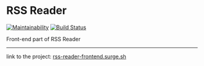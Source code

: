 # RSS Reader

[![Maintainability](https://api.codeclimate.com/v1/badges/c99e8cc0a4546ff15339/maintainability)](https://codeclimate.com/github/CoraloReef/project-lvl3-s464/maintainability)
[![Build Status](https://travis-ci.org/CoraloReef/project-lvl3-s464.svg?branch=master)](https://travis-ci.org/CoraloReef/project-lvl3-s464)

Front-end part of RSS Reader

***

link to the project: [rss-reader-frontend.surge.sh](http://rss-reader-frontend.surge.sh/)
